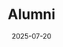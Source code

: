 ---
title: Alumni
date: 2025-07-20

type: landing

sections:
  - block: people
    content:
      title: Our Alumni 
      # Choose which groups/teams of users to display.
      #   Edit `user_groups` in each user's profile to add them to one or more of these groups.
      user_groups:
          - Faculty
      sort_by: Params.weight
      sort_ascending: true
    design:
      show_interests: false
      show_role: true
      show_social: true
---